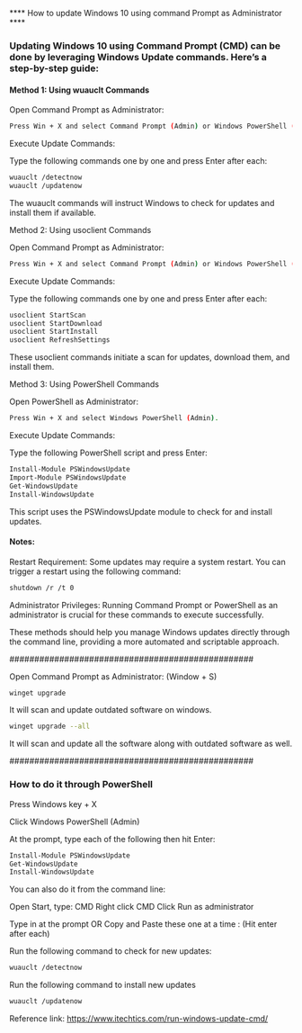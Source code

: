 **** How to update Windows 10 using command Prompt as Administrator ****

### Updating Windows 10 using Command Prompt (CMD) can be done by leveraging Windows Update commands. Here’s a step-by-step guide:

#### Method 1: Using wuauclt Commands

Open Command Prompt as Administrator:

```sh
Press Win + X and select Command Prompt (Admin) or Windows PowerShell (Admin).
```

Execute Update Commands:

Type the following commands one by one and press Enter after each:

```sh
wuauclt /detectnow
wuauclt /updatenow
```

The wuauclt commands will instruct Windows to check for updates and install them if available.

Method 2: Using usoclient Commands

Open Command Prompt as Administrator:

```sh
Press Win + X and select Command Prompt (Admin) or Windows PowerShell (Admin).
```

Execute Update Commands:

Type the following commands one by one and press Enter after each:

```sh
usoclient StartScan
usoclient StartDownload
usoclient StartInstall
usoclient RefreshSettings
```

These usoclient commands initiate a scan for updates, download them, and install them.

Method 3: Using PowerShell Commands

Open PowerShell as Administrator:

```sh
Press Win + X and select Windows PowerShell (Admin).
```

Execute Update Commands:

Type the following PowerShell script and press Enter:

```sh
Install-Module PSWindowsUpdate
Import-Module PSWindowsUpdate
Get-WindowsUpdate
Install-WindowsUpdate
```

This script uses the PSWindowsUpdate module to check for and install updates.

#### Notes:
Restart Requirement: Some updates may require a system restart. You can trigger a restart using the following command:

```sh
shutdown /r /t 0
```

Administrator Privileges: Running Command Prompt or PowerShell as an administrator is crucial for these commands to execute successfully.

These methods should help you manage Windows updates directly through the command line, providing a more automated and scriptable approach.

#################################################

Open Command Prompt as Administrator:   (Window + S)

```sh
winget upgrade
```

It will scan and update outdated software on windows.

```sh
winget upgrade --all
```

It will scan and update all the software along with outdated software as well.


#################################################

### How to do it through PowerShell

Press Windows key + X

Click Windows PowerShell (Admin)

At the prompt, type each of the following then hit Enter:

```sh
Install-Module PSWindowsUpdate
Get-WindowsUpdate
Install-WindowsUpdate
```

You can also do it from the command line:

Open Start, type: CMD
Right click CMD
Click Run as administrator

Type in at the prompt OR Copy and Paste these one at a time : (Hit enter after each)

Run the following command to check for new updates:

```sh
wuauclt /detectnow
```

Run the following command to install new updates

```sh
wuauclt /updatenow
```

Reference link: https://www.itechtics.com/run-windows-update-cmd/
